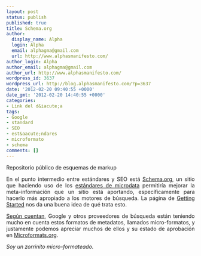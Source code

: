 ```yaml
---
layout: post
status: publish
published: true
title: Schema.org
author:
  display_name: Alpha
  login: Alpha
  email: alphagma@gmail.com
  url: http://www.alphasmanifesto.com/
author_login: Alpha
author_email: alphagma@gmail.com
author_url: http://www.alphasmanifesto.com/
wordpress_id: 3637
wordpress_url: http://blog.alphasmanifesto.com/?p=3637
date: '2012-02-20 09:40:55 +0000'
date_gmt: '2012-02-20 14:40:55 +0000'
categories:
- Link del d&iacute;a
tags:
- Google
- standard
- SEO
- est&aacute;ndares
- microformato
- schema
comments: []
---
```


Repositorio público de esquemas de markup

<p style="text-align: justify;">En el punto intermedio entre est&aacute;ndares y SEO est&aacute; <a href="http://www.schema.org/">Schema.org</a>, un sitio que haciendo uso de los <a href="http://dev.w3.org/html5/md-LC/">est&aacute;ndares de microdata</a> permitir&iacute;a mejorar la meta-informaci&oacute;n que un sitio est&aacute; aportando, espec&iacute;ficamente para hacerlo m&aacute;s apropiado a los motores de b&uacute;squeda. La p&aacute;gina de <a href="http://www.schema.org/docs/gs.html">Getting Started</a> nos da una buena idea de qu&eacute; trata esto.</p>
<p style="text-align: justify;"><a href="http://programmers.stackexchange.com/questions/126657/how-should-html-data-formats-be-applied-in-everyday-situations">Seg&uacute;n cuentan</a>, Google y otros proveedores de b&uacute;squeda est&aacute;n teniendo mucho en cuenta estos formatos de metadatos, llamados micro-formatos, y justamente podemos apreciar muchos de ellos y su estado de aprobaci&oacute;n en <a href="http://microformats.org/">Microformats.org</a>.</p>
<p style="text-align: justify;"><em>Soy un zorrinito micro-formateado.</em></p>
